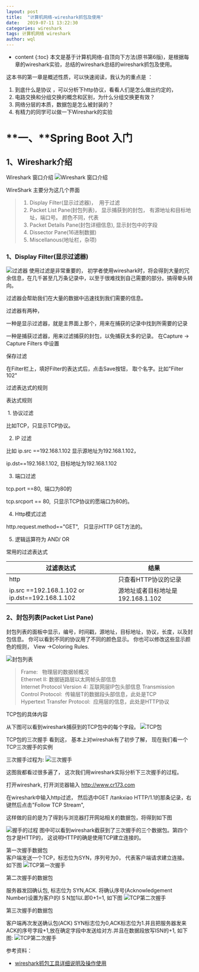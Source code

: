 ```yaml
---
layout: post
title:  "计算机网络-wireshark抓包及使用"
date:   2019-07-11 13:22:30
categories: wireshark
tags: 计算机网络 wireshark
author: wql
---
```


* content
{:toc}
本文是基于计算机网络-自顶向下方法(原书第6版)，是根据每章的wireshark实验，总结的wireshark总结的wireshark抓包及使用。



这本书的第一章是概述性质，可以快速阅读，我认为的重点是 ：  
1. 到底什么是协议 ，可以分析下http协议，看看人们是怎么做出约定的，
 2. 电路交换和分组交换的概念和区别，为什么分组交换更有效？ 
 3. 网络分层的本质，数据包是怎么被封装的？ 
 4. 有精力的同学可以做一下Wireshark的实验

# **一、**Spring Boot 入门

## 1、Wireshark介绍
Wireshark 窗口介绍
![Wireshark 窗口介绍](../../assets/wireshark/1.Wireshark窗口介绍.png)

WireShark 主要分为这几个界面

>1. Display Filter(显示过滤器)，  用于过滤
>2. Packet List Pane(封包列表)， 显示捕获到的封包， 有源地址和目标地址，端口号。 颜色不同，代表
>3. Packet Details Pane(封包详细信息), 显示封包中的字段
>4. Dissector Pane(16进制数据)
>5. Miscellanous(地址栏，杂项)

### 1、Display Filter(显示过滤器)
![过滤器](../../assets/wireshark/2.Filter.png)
使用过滤是非常重要的， 初学者使用wireshark时，将会得到大量的冗余信息，在几千甚至几万条记录中，以至于很难找到自己需要的部分。搞得晕头转向。

过滤器会帮助我们在大量的数据中迅速找到我们需要的信息。

过滤器有两种，

一种是显示过滤器，就是主界面上那个，用来在捕获的记录中找到所需要的记录

一种是捕获过滤器，用来过滤捕获的封包，以免捕获太多的记录。 在Capture -> Capture Filters 中设置

保存过滤

在Filter栏上，填好Filter的表达式后，点击Save按钮， 取个名字。比如"Filter 102"

过滤表达式的规则

表达式规则

 1. 协议过滤

比如TCP，只显示TCP协议。

2. IP 过滤

比如 ip.src ==192.168.1.102 显示源地址为192.168.1.102，

ip.dst==192.168.1.102, 目标地址为192.168.1.102

3. 端口过滤

tcp.port ==80,  端口为80的

tcp.srcport == 80,  只显示TCP协议的愿端口为80的。

4. Http模式过滤

http.request.method=="GET",   只显示HTTP GET方法的。

5. 逻辑运算符为 AND/ OR

常用的过滤表达式            

| 过滤表达式 | 结果 | 
| ------ | ------ | 
| http | 只查看HTTP协议的记录 |  
| ip.src ==192.168.1.102 or ip.dst==192.168.1.102 | 源地址或者目标地址是192.168.1.102 | 
 
### 2、封包列表(Packet List Pane)
封包列表的面板中显示，编号，时间戳，源地址，目标地址，协议，长度，以及封包信息。 你可以看到不同的协议用了不同的颜色显示。
你也可以修改这些显示颜色的规则，  View ->Coloring Rules.

 ![封包列表](../../assets/wireshark/3.封包列表.png)
>Frame:   物理层的数据帧概况  
>Ethernet II: 数据链路层以太网帧头部信息   
>Internet Protocol Version 4: 互联网层IP包头部信息
>Transmission Control Protocol:  传输层T的数据段头部信息，此处是TCP    
>Hypertext Transfer Protocol:  应用层的信息，此处是HTTP协议     

TCP包的具体内容

 从下图可以看到wireshark捕获到的TCP包中的每个字段。
 ![TCP包](../../assets/wireshark/4.TCP包.png)
 
 TCP包的三次握手
 看到这， 基本上对wireshak有了初步了解， 现在我们看一个TCP三次握手的实例
 
  三次握手过程为:
  ![三次握手](../../assets/wireshark/5.TCP三次握手.png)
 
这图我都看过很多遍了， 这次我们用wireshark实际分析下三次握手的过程。

打开wireshark, 打开浏览器输入 http://www.cr173.com

在wireshark中输入http过滤， 然后选中GET /tankxiao HTTP/1.1的那条记录，右键然后点击"Follow TCP Stream",

这样做的目的是为了得到与浏览器打开网站相关的数据包，将得到如下图

 ![握手的过程](../../assets/wireshark/6.握手的过程.png)
 图中可以看到wireshark截获到了三次握手的三个数据包。第四个包才是HTTP的， 这说明HTTP的确是使用TCP建立连接的。
 
 第一次握手数据包   
 客户端发送一个TCP，标志位为SYN，序列号为0， 代表客户端请求建立连接。 如下图
 ![TCP第一次握手](../../assets/wireshark/7.TCP第一次握手.png)
 
 第二次握手的数据包
 
 服务器发回确认包, 标志位为 SYN,ACK. 将确认序号(Acknowledgement Number)设置为客户的I S N加1以.即0+1=1, 如下图
 ![TCP第二次握手](../../assets/wireshark/8.TCP第二次握手.png)
 
 第三次握手的数据包
 
 客户端再次发送确认包(ACK) SYN标志位为0,ACK标志位为1.并且把服务器发来ACK的序号字段+1,放在确定字段中发送给对方.并且在数据段放写ISN的+1, 如下图:
 ![TCP第二次握手](../../assets/wireshark/9.TCP第三次握手.png)
 
 
 参考资料：
 - [wireshark抓包工具详细说明及操作使用](https://blog.csdn.net/qq78069460/article/details/79153895) 













